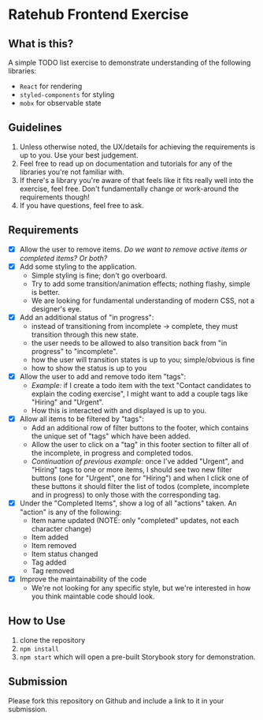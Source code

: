# Ratehub Frontend Exercise

## What is this?

A simple TODO list exercise to demonstrate understanding of the following libraries:

- `React` for rendering
- `styled-components` for styling
- `mobx` for observable state

## Guidelines

1. Unless otherwise noted, the UX/details for achieving the requirements is up to you. Use your best judgement.
2. Feel free to read up on documentation and tutorials for any of the libraries you're not familiar with.
3. If there's a library you're aware of that feels like it fits really well into the exercise, feel free. Don't fundamentally change or work-around the requirements though!
4. If you have questions, feel free to ask.

## Requirements

- [x] Allow the user to remove items.
      _Do we want to remove active items or completed items? Or both?_
- [x] Add some styling to the application.
  - Simple styling is fine; don't go overboard.
  - Try to add some transition/animation effects; nothing flashy, simple is better.
  - We are looking for fundamental understanding of modern CSS, not a designer's eye.
- [x] Add an additional status of "in progress":
  - instead of transitioning from incomplete -> complete, they must transition through this new state.
  - the user needs to be allowed to also transition back from "in progress" to "incomplete".
  - how the user will transition states is up to you; simple/obvious is fine
  - how to show the status is up to you
- [x] Allow the user to add and remove todo item "tags":
  - _Example:_ if I create a todo item with the text "Contact candidates to explain the coding exercise", I might want to add a couple tags like "Hiring" and "Urgent".
  - How this is interacted with and displayed is up to you.
- [x] Allow all items to be filtered by "tags":
  - Add an additional row of filter buttons to the footer, which contains the unique set of "tags" which have been added.
  - Allow the user to click on a "tag" in this footer section to filter all of the incomplete, in progress and completed todos.
  - _Continuation of previous example:_ once I've added "Urgent", and "Hiring" tags to one or more items, I should see two new filter buttons (one for "Urgent", one for "Hiring") and when I click one of these buttons it should filter the list of todos (complete, incomplete and in progress) to only those with the corresponding tag.
- [x] Under the "Completed Items", show a log of all "actions" taken. An "action" is any of the following:
  - Item name updated (NOTE: only "completed" updates, not each character change)
  - Item added
  - Item removed
  - Item status changed
  - Tag added
  - Tag removed
- [x] Improve the maintainability of the code
  - We're not looking for any specific style, but we're interested in how you think maintable code should look.

## How to Use

1. clone the repository
2. `npm install`
3. `npm start` which will open a pre-built Storybook story for demonstration.

## Submission

Please fork this repository on Github and include a link to it in your submission.
